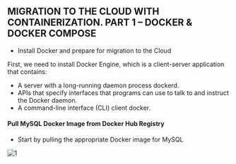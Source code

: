 ## MIGRATION TO THE СLOUD WITH CONTAINERIZATION. PART 1 – DOCKER &AMP; DOCKER COMPOSE


- Install Docker and prepare for migration to the Cloud

First, we need to install Docker Engine, which is a client-server application that contains:

- A server with a long-running daemon process dockerd.
- APIs that specify interfaces that programs can use to talk to and instruct the Docker daemon.
- A command-line interface (CLI) client docker.


#### Pull MySQL Docker Image from Docker Hub Registry

- Start by pulling the appropriate Docker image for MySQL

![1](https://user-images.githubusercontent.com/93729559/176187939-6c4f83ea-7081-4733-9a91-480b59a15770.png)


